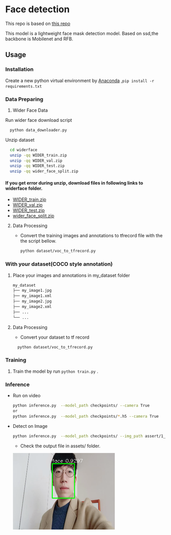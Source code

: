 # Face detection

This repo is based on [this repo](https://github.com/PureHing/face-mask-detection-tf2)

This model is a lightweight face mask detection model. Based on ssd,the backbone is Mobilenet and RFB.
 

<!-- ## Key Features

- [x] Tensorflow 2.1
- [x] Trainging and Inference
- [x] Precision with mAP
- [x] Eager mode training with `tf.GradientTape`
- [x] Network function with `tf.keras`
- [x] Dataset prepocessing with `tf.data.TFRecordDataset` -->

<!-- ```bash
├── assets
│   ├── 1_Handshaking_Handshaking_1_71.jpg
│   ├── out_1_Handshaking_Handshaking_1_71.jpg
│   ├── out_test_00002330.jpg
│   └── test_00002330.jpg
├── checkpoints
│   └── weights_epoch_120.h5
├── components
│   ├── config.py
│   ├── __init__.py
│   ├── kmeans.py
│   ├── prior_box.py
│   └── utils.py
├── dataset
│   ├── check_dataset.py
│   ├── tf_dataset_preprocess.py
│   ├── train_mask.tfrecord
│   ├── trainval_mask.tfrecord
│   ├── val_mask.tfrecord
│   ├── voc_to_tfrecord.py
├── inference.py
├── logs
│   └── train
├── mAP
│   ├── compute_mAP.py
│   ├── detection-results
│   ├── detect.py
│   ├── ground-truth
│   ├── __init__.py
│   ├── map-results
│   └── README.md
├── Maskdata
│   ├── Annotations
│   ├── ImageSets
│        └── Main
│   │       ├── train.txt
│   │       ├── trainval.txt
│   │       └── val.txt
│   └── JPEGImages
├── network
│   ├── __init__.py
│   ├── losses.py
│   ├── model.py
│   ├── net.py
│   ├── network.py
├── README.md
└── train.py
└── requirements.txt
``` -->

## Usage

### Installation

Create a new python virtual environment by [Anaconda](https://www.anaconda.com/) ,`pip install -r requirements.txt`

### Data Preparing

1. Wider Face Data

  Run wider face download script
  ```bash
    python data_downloader.py
  ```

  Unzip dataset
  ```bash
    cd widerface
    unzip -qq WIDER_train.zip
    unzip -qq WIDER_val.zip
    unzip -qq WIDER_test.zip
    unzip -qq wider_face_split.zip
  ```
  #### If you get error during unzip, download files in following links to widerface folder.
  * [WIDER_train.zip](https://drive.google.com/file/d/0B6eKvaijfFUDQUUwd21EckhUbWs/view)
  * [WIDER_val.zip](https://drive.google.com/file/d/0B6eKvaijfFUDd3dIRmpvSk8tLUk/view)
  * [WIDER_test.zip](https://drive.google.com/file/d/0B6eKvaijfFUDbW4tdGpaYjgzZkU/view)
  * [wider_face_split.zip](http://mmlab.ie.cuhk.edu.hk/projects/WIDERFace/support/bbx_annotation/wider_face_split.zip)

2. Data Processing

   + Convert the training images and annotations to tfrecord file with the the script bellow.

     ```bash
     python dataset/voc_to_tfrecord.py
     ```

### With your dataset(COCO style annotation)

1. Place your images and annotations in my_dataset folder
    ```bash
    my_dataset
    ├── my_image1.jpg
    ├── my_image1.xml
    ├── my_image2.jpg
    ├── my_image2.xml
    ├── ...
    └── ...
    ```

2. Data Processing
   + Convert your dataset to tf record
   ```bash
     python dataset/voc_to_tfrecord.py
     ```

### Training

1. Train the model by run `python train.py` .

### Inference

+ Run on video

  ```bash
  python inference.py  --model_path checkpoints/ --camera True
  or
  python inference.py  --model_path checkpoints/*.h5 --camera True
  ```

+ Detect on Image

  ```bash
  python inference.py  --model_path checkpoints/ --img_path assert/1_Handshaking_Handshaking_1_71.jpg
  ```
  * Check the output file in assets/ folder.

  ![example](assets/out_sc.png)
